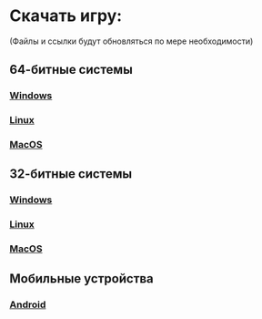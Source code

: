 # Скачать игру:
(Файлы и ссылки будут обновляться по мере необходимости)
## 64-битные системы
### [Windows](https://disk.yandex.ru/d/E6j33Bns9-P1rg)
### [Linux](https://disk.yandex.ru/d/ujJ_6ROFd1kEIQ)
### [MacOS](https://disk.yandex.ru/d/7bjv67Z1OB8lmg)
## 32-битные системы
### [Windows](https://disk.yandex.ru/d/H0qf16W47yU3EQ)
### [Linux](https://disk.yandex.ru/d/oJu18fxMBzpG6A)
### [MacOS](https://disk.yandex.ru/d/Eay4U5h2uXBugQ)
## Мобильные устройства
### [Android](https://disk.yandex.ru/d/dAPEtB3YXdqbrA)
